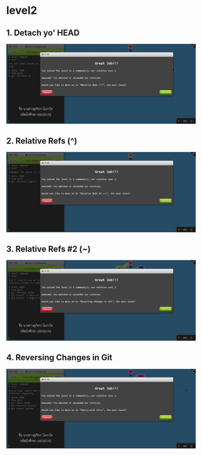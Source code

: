 # level2
## 1. Detach yo' HEAD
![alt text](image-6.png)


## 2. Relative Refs (^)
![alt text](image-7.png)

## 3. Relative Refs #2 (~)
![alt text](image-8.png)


## 4. Reversing Changes in Git
![alt text](image-9.png)